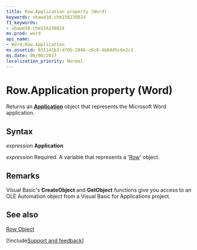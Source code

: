 ```yaml
---
title: Row.Application property (Word)
keywords: vbawd10.chm156238824
f1_keywords:
- vbawd10.chm156238824
ms.prod: word
api_name:
- Word.Row.Application
ms.assetid: 911141b3-d705-2948-c9c8-4b0445c8e2c3
ms.date: 06/08/2017
localization_priority: Normal
---
```



# Row.Application property (Word)

Returns an  **[Application](Word.Application.md)** object that represents the Microsoft Word application.


## Syntax

_expression_.**Application**

_expression_ Required. A variable that represents a '[Row](Word.Row.md)' object.


## Remarks

Visual Basic's  **CreateObject** and **GetObject** functions give you access to an OLE Automation object from a Visual Basic for Applications project.


## See also


[Row Object](Word.Row.md)

[!include[Support and feedback](~/includes/feedback-boilerplate.md)]